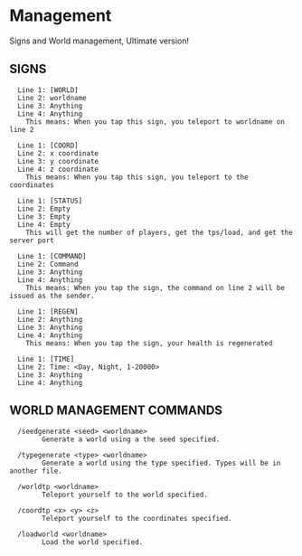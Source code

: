 # Management
Signs and World management, Ultimate version!

## SIGNS
      Line 1: [WORLD]
      Line 2: worldname
      Line 3: Anything
      Line 4: Anything
        This means: When you tap this sign, you teleport to worldname on line 2
      
      Line 1: [COORD]
      Line 2: x coordinate
      Line 3: y coordinate
      Line 4: z coordinate
        This means: When you tap this sign, you teleport to the coordinates
      
      Line 1: [STATUS]
      Line 2: Empty
      Line 3: Empty
      Line 4: Empty
        This will get the number of players, get the tps/load, and get the server port
      
      Line 1: [COMMAND]
      Line 2: Command
      Line 3: Anything
      Line 4: Anything
        This means: When you tap the sign, the command on line 2 will be issued as the sender.
        
      Line 1: [REGEN]
      Line 2: Anything
      Line 3: Anything
      Line 4: Anything
        This means: When you tap the sign, your health is regenerated
        
      Line 1: [TIME]
      Line 2: Time: <Day, Night, 1-20000>
      Line 3: Anything
      Line 4: Anything

## WORLD MANAGEMENT COMMANDS
      /seedgenerate <seed> <worldname>
            Generate a world using a the seed specified.
      
      /typegenerate <type> <worldname>
            Generate a world using the type specified. Types will be in another file.
 
      /worldtp <worldname>
            Teleport yourself to the world specified.

      /coordtp <x> <y> <z>
            Teleport yourself to the coordinates specified.

      /loadworld <worldname>
            Load the world specified.
